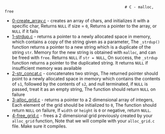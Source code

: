                                                           # C - malloc, free
- [0-create_array.c](https://github.com/samdaphbynet/holbertonschool-low_level_programming/blob/master/malloc_free/0-create_array.c) - creates an array of chars, and initializes it with a specific char, Returns `NULL` if size = `0`, Returns a pointer to the array, or `NULL` if it fails<br/>
- [1-strdup.c](https://github.com/samdaphbynet/holbertonschool-low_level_programming/blob/master/malloc_free/1-strdup.c) - returns a pointer to a newly allocated space in memory, which contains a copy of the string given as a parameter, The `_strdup()` function returns a pointer to a new string which is a duplicate of the string `str`. Memory for the new string is obtained with `malloc`, and can be freed with `free`. Returns `NULL` if `str = NULL`, On success, the ``_strdup`` function returns a pointer to the duplicated string. It returns `NULL` if insufficient memory was available<br/>
- [2-str_concat.c](https://github.com/samdaphbynet/holbertonschool-low_level_programming/blob/master/malloc_free/2-str_concat.c) - concatenates two strings, The returned pointer should point to a newly allocated space in memory which contains the contents of `s1`, followed by the contents of `s2`, and null terminated, if `NULL` is passed, treat it as an empty string, The function should return `NULL` on failure<br/>
- [3-alloc_grid.c](https://github.com/samdaphbynet/holbertonschool-low_level_programming/blob/master/malloc_free/3-alloc_grid.c) - returns a pointer to a 2 dimensional array of integers, Each element of the grid should be initialized to `0`, The function should return `NULL` on failure, If `width` or `height` is `0` or negative, return `NULL`.<br/>
- [4-free_grid.c](https://github.com/samdaphbynet/holbertonschool-low_level_programming/blob/master/malloc_free/4-free_grid.c) - frees a 2 dimensional grid previously created by your `alloc_grid` function, Note that we will compile with your `alloc_grid.c` file. Make sure it compiles.<br/>
